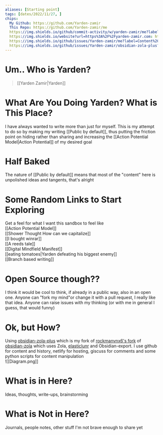 ```yaml
---
aliases: [Starting point]
tags: [dates/2022/11/27, ]
chips:
  My Github: https://github.com/Yarden-zamir
  This Repo: https://github.com/Yarden-zamir/me
  https://img.shields.io/github/commit-activity/w/yarden-zamir/me?label=Content%20Commits: https://github.com/Yarden-zamir/me
  https://img.shields.io/website?url=https%3A%2F%2Fyarden-zamir.com: https://www.yarden-zamir.com/
  https://img.shields.io/github/issues/Yarden-zamir/me?label=Content%20Issues: https://github.com/Yarden-zamir/me/issues
  https://img.shields.io/github/issues/Yarden-zamir/obsidian-zola-plus?label=Site%20Issues: https://github.com/Yarden-zamir/obsidian-zola-plus/issues
---
```


# Um.. Who is Yarden?
> [[Yarden Zamir|Yarden]]

# What Are You Doing Yarden? What is This Place?
I have always wanted to write more than just for myself. This is my attempt to do so by making my writing [[Public by default]], thus putting the friction point on hiding rather than sharing and increasing the [[Action Potential Model|Action Potential]] of my desired goal

# Half Baked
The nature of [[Public by default]] means that most of the "content" here is unpolished ideas and tangents, that's alright

# Some Random Links to Start Exploring
Get a feel for what I want this sandbox to feel like  
[[Action Potential Model]]  
[[Shower Thought How can we capitalize]]  
[[I bought winrar]]  
[[A reeds tale]]  
[[Digital Mindfield Manifest]]  
[[eating tomatoes|Yarden defeating his biggest enemy]]  
[[Branch based writing]]

# Open Source though??
I think it would be cool to think, if already in a public way, also in an open one. Anyone can "fork my mind"or change it with a pull request, I really like that idea. Anyone can raise issues with my thinking (or with me in general I guess, that would funny)

# Ok, but How?
Using [obsidian-zola-plus](https://github.com/Yarden-zamir/obsidian-zola-plus) which is my fork of [rockmanvnx6's fork](https://github.com/rockmanvnx6/obsidian-zola) of [obsidian-zola](https://github.com/ppeetteerrs/obsidian-zola) which uses Zola, [elasticlunr](http://weixsong.github.io) and Obsidian-export. I use github for content and history, netlify for hosting, giscuss for comments and some python scripts for content manipulation  
![[Diagram.png]]

# What is in Here?
Ideas, thoughts, write-ups, brainstorming  

# What is Not in Here?
Journals, people notes, other stuff I'm not brave enough to share yet
